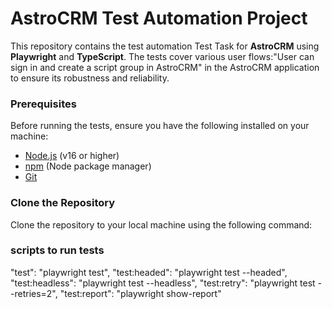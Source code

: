 # AstroCRM Test Automation Project

This repository contains the test automation Test Task for **AstroCRM** using **Playwright** and **TypeScript**. The tests cover various user flows:"User can sign in and create a script group in AstroCRM" in the AstroCRM application to ensure its robustness and reliability.


### Prerequisites
Before running the tests, ensure you have the following installed on your machine:
- [Node.js](https://nodejs.org/) (v16 or higher)
- [npm](https://www.npmjs.com/) (Node package manager)
- [Git](https://git-scm.com/)


### Clone the Repository
Clone the repository to your local machine using the following command:


### scripts to run tests
"test": "playwright test",
"test:headed": "playwright test --headed",
"test:headless": "playwright test --headless",
"test:retry": "playwright test --retries=2",
"test:report": "playwright show-report"

